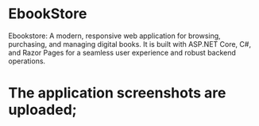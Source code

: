 # EbookStore
Ebookstore:  A modern, responsive web application for browsing, purchasing, and managing digital books. It is built with ASP.NET Core, C#, and Razor Pages for a seamless user experience and robust backend operations.
# The application screenshots are uploaded; 

